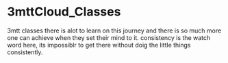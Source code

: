 # 3mttCloud_Classes
3mtt classes
there is alot to learn on this journey and there is so much more one can achieve when they set their mind to it.
consistency is the watch word here, its impossiblr to get there without doig the little things consistently.
